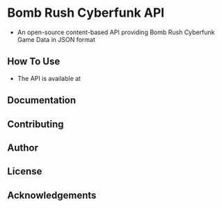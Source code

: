 # Bomb Rush Cyberfunk API
 - An open-source content-based API providing Bomb Rush Cyberfunk Game Data in JSON format

## How To Use
 - The API is available at [<website-url>]()

## Documentation

## Contributing

## Author

## License

## Acknowledgements



